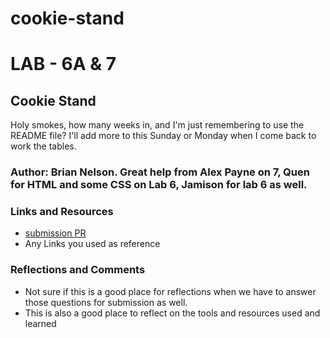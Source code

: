 # cookie-stand
# LAB - 6A & 7

## Cookie Stand

Holy smokes, how many weeks in, and I'm just remembering to use the README file? I'll add more to this Sunday or Monday when I come back to work the tables. 

### Author: Brian Nelson. Great help from Alex Payne on 7, Quen for HTML and some CSS on Lab 6, Jamison for lab 6 as well. 

### Links and Resources
* [submission PR](http://xyz.com)
* Any Links you used as reference

### Reflections and Comments
* Not sure if this is a good place for reflections when we have to answer those questions for submission as well. 
* This is also a good place to reflect on the tools and resources used and learned
